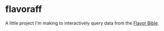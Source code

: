 # flavoraff

A little project I'm making to interactively query data from the [Flavor
Bible](http://www.amazon.com/The-Flavor-Bible-Creativity-Imaginative/dp/0316118400).
